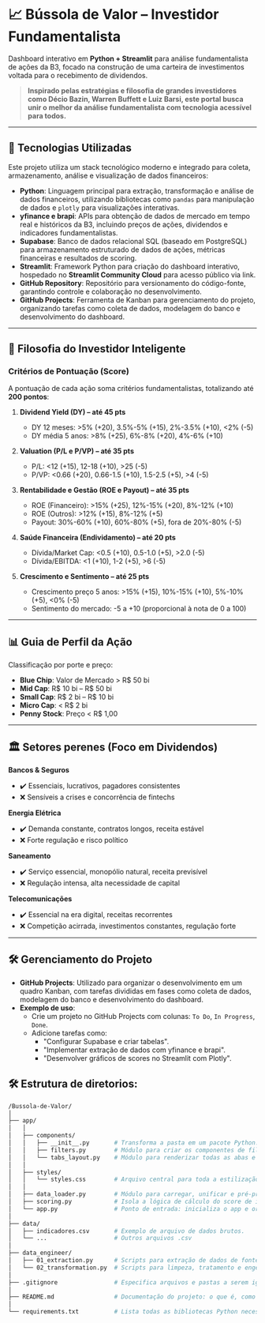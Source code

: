 # 📈 Bússola de Valor – Investidor Fundamentalista

Dashboard interativo em **Python + Streamlit** para análise fundamentalista de ações da B3, focado na construção de uma carteira de investimentos voltada para o recebimento de dividendos.

> **Inspirado pelas estratégias e filosofia de grandes investidores como Décio Bazin, Warren Buffett e Luiz Barsi, este portal busca unir o melhor da análise fundamentalista com tecnologia acessível para todos.**

---

## 🚀 Tecnologias Utilizadas

Este projeto utiliza um stack tecnológico moderno e integrado para coleta, armazenamento, análise e visualização de dados financeiros:

- **Python**: Linguagem principal para extração, transformação e análise de dados financeiros, utilizando bibliotecas como `pandas` para manipulação de dados e `plotly` para visualizações interativas.
- **yfinance e brapi**: APIs para obtenção de dados de mercado em tempo real e históricos da B3, incluindo preços de ações, dividendos e indicadores fundamentalistas.
- **Supabase**: Banco de dados relacional SQL (baseado em PostgreSQL) para armazenamento estruturado de dados de ações, métricas financeiras e resultados de scoring.
- **Streamlit**: Framework Python para criação do dashboard interativo, hospedado no **Streamlit Community Cloud** para acesso público via link.
- **GitHub Repository**: Repositório para versionamento do código-fonte, garantindo controle e colaboração no desenvolvimento.
- **GitHub Projects**: Ferramenta de Kanban para gerenciamento do projeto, organizando tarefas como coleta de dados, modelagem do banco e desenvolvimento do dashboard.

---

## 🧠 Filosofia do Investidor Inteligente

### Critérios de Pontuação (Score)
A pontuação de cada ação soma critérios fundamentalistas, totalizando até **200 pontos**:

1. **Dividend Yield (DY) – até 45 pts**
   - DY 12 meses: >5% (+20), 3.5%-5% (+15), 2%-3.5% (+10), <2% (-5)
   - DY média 5 anos: >8% (+25), 6%-8% (+20), 4%-6% (+10)

2. **Valuation (P/L e P/VP) – até 35 pts**
   - P/L: <12 (+15), 12-18 (+10), >25 (-5)
   - P/VP: <0.66 (+20), 0.66-1.5 (+10), 1.5-2.5 (+5), >4 (-5)

3. **Rentabilidade e Gestão (ROE e Payout) – até 35 pts**
   - ROE (Financeiro): >15% (+25), 12%-15% (+20), 8%-12% (+10)
   - ROE (Outros): >12% (+15), 8%-12% (+5)
   - Payout: 30%-60% (+10), 60%-80% (+5), fora de 20%-80% (-5)

4. **Saúde Financeira (Endividamento) – até 20 pts**
   - Dívida/Market Cap: <0.5 (+10), 0.5-1.0 (+5), >2.0 (-5)
   - Dívida/EBITDA: <1 (+10), 1-2 (+5), >6 (-5)

5. **Crescimento e Sentimento – até 25 pts**
   - Crescimento preço 5 anos: >15% (+15), 10%-15% (+10), 5%-10% (+5), <0% (-5)
   - Sentimento do mercado: -5 a +10 (proporcional à nota de 0 a 100)

---

## 📊 Guia de Perfil da Ação

Classificação por porte e preço:
- **Blue Chip**: Valor de Mercado > R$ 50 bi
- **Mid Cap**: R$ 10 bi – R$ 50 bi
- **Small Cap**: R$ 2 bi – R$ 10 bi
- **Micro Cap**: < R$ 2 bi
- **Penny Stock**: Preço < R$ 1,00

---

## 🏛️ Setores perenes (Foco em Dividendos)

**Bancos & Seguros**
- ✔️ Essenciais, lucrativos, pagadores consistentes
- ❌ Sensíveis a crises e concorrência de fintechs

**Energia Elétrica**
- ✔️ Demanda constante, contratos longos, receita estável
- ❌ Forte regulação e risco político

**Saneamento**
- ✔️ Serviço essencial, monopólio natural, receita previsível
- ❌ Regulação intensa, alta necessidade de capital

**Telecomunicações**
- ✔️ Essencial na era digital, receitas recorrentes
- ❌ Competição acirrada, investimentos constantes, regulação forte

---

## 🛠️ Gerenciamento do Projeto

- **GitHub Projects**: Utilizado para organizar o desenvolvimento em um quadro Kanban, com tarefas divididas em fases como coleta de dados, modelagem do banco e desenvolvimento do dashboard.
- **Exemplo de uso**:
  - Crie um projeto no GitHub Projects com colunas: `To Do`, `In Progress`, `Done`.
  - Adicione tarefas como:
    - "Configurar Supabase e criar tabelas".
    - "Implementar extração de dados com yfinance e brapi".
    - "Desenvolver gráficos de scores no Streamlit com Plotly".

## 🛠️ Estrutura de diretorios:

```bash
/Bussola-de-Valor/
│
├── app/
│   │
│   ├── components/
│   │   ├── __init__.py       # Transforma a pasta em um pacote Python.
│   │   ├── filters.py        # Módulo para criar os componentes de filtro na sidebar.
│   │   └── tabs_layout.py    # Módulo para renderizar todas as abas e seus conteúdos.
│   │
│   ├── styles/
│   │   └── styles.css        # Arquivo central para toda a estilização visual.
│   │
│   ├── data_loader.py        # Módulo para carregar, unificar e pré-processar todos os dados.
│   ├── scoring.py            # Isola a lógica de cálculo do score de investimento.
│   └── app.py                # Ponto de entrada: inicializa o app e orquestra os componentes.
│
├── data/
│   ├── indicadores.csv       # Exemplo de arquivo de dados brutos.
│   └── ...                   # Outros arquivos .csv
│
├── data_engineer/
│   ├── 01_extraction.py      # Scripts para extração de dados de fontes diversas.
│   └── 02_transformation.py  # Scripts para limpeza, tratamento e engenharia de features.
│
├── .gitignore                # Especifica arquivos e pastas a serem ignorados pelo Git.
│
├── README.md                 # Documentação do projeto: o que é, como instalar e executar.
│
└── requirements.txt          # Lista todas as bibliotecas Python necessárias.

```
